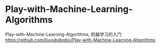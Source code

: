 # Play-with-Machine-Learning-Algorithms
Play-with-Machine-Learning-Algorithms, 机器学习的入门
https://github.com/liuyubobobo/Play-with-Machine-Learning-Algorithms